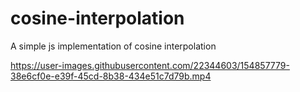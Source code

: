 # cosine-interpolation
A simple js implementation of cosine interpolation


https://user-images.githubusercontent.com/22344603/154857779-38e6cf0e-e39f-45cd-8b38-434e51c7d79b.mp4

